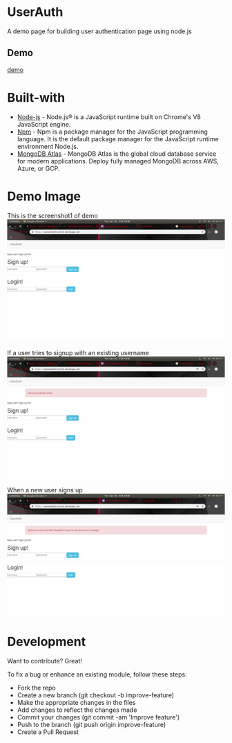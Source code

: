 # UserAuth
A demo page for building user authentication page using node.js

## Demo

[demo](https://userauthentication.herokuapp.com/)


# Built-with
* [Node-js](https://nodejs.org/en/docs/)  - Node.js® is a JavaScript runtime built on Chrome's V8 JavaScript engine.
* [Npm](https://docs.npmjs.com/)  -   Npm is a package manager for the JavaScript programming language. It is the default package manager for the JavaScript runtime environment Node.js.
* [MongoDB Atlas](https://www.mongodb.com/cloud/atlas/) - MongoDB Atlas is the global cloud database service for modern applications. Deploy fully managed MongoDB across AWS, Azure, or GCP.

# Demo Image
This is the screenshot1 of demo
![](https://github.com/SufiaAshraf/UserAuth/blob/master/images/Screenshot%20from%202020-04-28%2002-28-08.png)

If a user tries to signup with an existing username
![](https://github.com/SufiaAshraf/UserAuth/blob/master/images/Screenshot%20from%202020-04-28%2002-28-25.png)

When a new user signs up
![](https://github.com/SufiaAshraf/UserAuth/blob/master/images/Screenshot%20from%202020-04-28%2002-28-45.png)



# Development
Want to contribute? Great!

To fix a bug or enhance an existing module, follow these steps:
* Fork the repo
* Create a new branch (git checkout -b improve-feature)
* Make the appropriate changes in the files
* Add changes to reflect the changes made
* Commit your changes (git commit -am 'Improve feature')
* Push to the branch (git push origin improve-feature)
* Create a Pull Request
